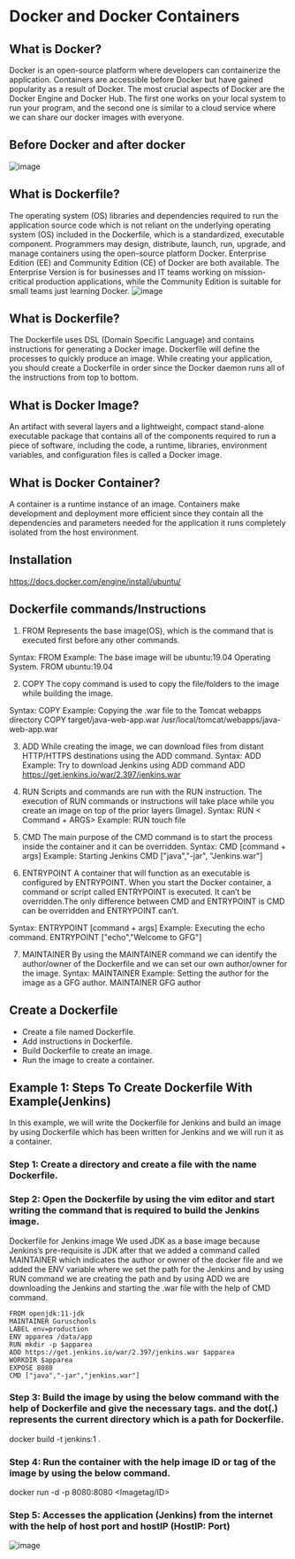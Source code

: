 # Docker and Docker Containers
## What is Docker?
Docker is an open-source platform where developers can containerize the application. Containers are accessible before Docker but have gained popularity as a result of Docker. The most crucial aspects of Docker are the Docker Engine and Docker Hub. The first one works on your local system to run your program, and the second one is similar to a cloud service where we can share our docker images with everyone.

## Before Docker and after docker
![image](https://github.com/kesajad/learndevops/assets/99335234/5647cefe-c157-4e29-91a9-6269da710c2f)

## What is Dockerfile?
The operating system (OS) libraries and dependencies required to run the application source code which is not reliant on the underlying operating system (OS) included in the Dockerfile, which is a standardized, executable component. Programmers may design, distribute, launch, run, upgrade, and manage containers using the open-source platform Docker. Enterprise Edition (EE) and Community Edition (CE) of Docker are both available. The Enterprise Version is for businesses and IT teams working on mission-critical production applications, while the Community Edition is suitable for small teams just learning Docker.
![image](https://github.com/kesajad/learndevops/assets/99335234/63d9837b-864e-45f9-bfa6-52dc803210dc)

## What is Dockerfile?
The Dockerfile uses DSL (Domain Specific Language) and contains instructions for generating a Docker image. Dockerfile will define the processes to quickly produce an image. While creating your application, you should create a Dockerfile in order since the Docker daemon runs all of the instructions from top to bottom.

## What is Docker Image?
An artifact with several layers and a lightweight, compact stand-alone executable package that contains all of the components required to run a piece of software, including the code, a runtime, libraries, environment variables, and configuration files is called a Docker image.

## What is Docker Container?
A container is a runtime instance of an image. Containers make development and deployment more efficient since they contain all the dependencies and parameters needed for the application it runs completely isolated from the host environment.

## Installation
https://docs.docker.com/engine/install/ubuntu/

## Dockerfile commands/Instructions
1. FROM
Represents the base image(OS), which is the command that is executed first before any other commands.

Syntax: 
FROM <ImageName>
Example: The base image will be ubuntu:19.04 Operating System.
FROM ubuntu:19.04

2. COPY
The copy command is used to copy the file/folders to the image while building the image. 

Syntax:
COPY <Source> <Destination>
Example: Copying the .war file to the Tomcat webapps directory
COPY target/java-web-app.war  /usr/local/tomcat/webapps/java-web-app.war

3. ADD
While creating the image, we can download files from distant HTTP/HTTPS destinations using the ADD command.
Syntax:
ADD <URL>
Example: Try to download Jenkins using ADD command 
ADD https://get.jenkins.io/war/2.397/jenkins.war

4. RUN
Scripts and commands are run with the RUN instruction. The execution of RUN commands or instructions will take place while you create an image on top of the prior layers (Image).
Syntax: 
RUN < Command + ARGS>
Example: 
RUN touch file

5. CMD
The main purpose of the CMD command is to start the process inside the container and it can be overridden.
Syntax:
CMD [command + args]
Example: Starting Jenkins 
CMD ["java","-jar", "Jenkins.war"]

6. ENTRYPOINT
A container that will function as an executable is configured by ENTRYPOINT. When you start the Docker container, a command or script called ENTRYPOINT is executed. It can’t be overridden.The only difference between CMD and ENTRYPOINT is CMD can be overridden and ENTRYPOINT can’t.

Syntax:
ENTRYPOINT [command + args]
Example: Executing the echo command.
ENTRYPOINT ["echo","Welcome to GFG"]

7. MAINTAINER
By using the MAINTAINER command we can identify the author/owner of the Dockerfile and we can set our own author/owner for the image.
Syntax: 
MAINTAINER <NAME>
Example: Setting the author for the image as a GFG author.
MAINTAINER  GFG author 

## Create a Dockerfile
- Create a file named Dockerfile.
- Add instructions in Dockerfile.
- Build Dockerfile to create an image.
- Run the image to create a container.

## Example 1: Steps To Create Dockerfile With Example(Jenkins)
In this example, we will write the Dockerfile for Jenkins and build an image by using Dockerfile which has been written for Jenkins and we will run it as a container.
### Step 1: Create a directory and create a file with the name Dockerfile.
### Step 2: Open the Dockerfile by using the vim editor and start writing the command that is required to build the Jenkins image.
Dockerfile for Jenkins image
We used JDK as a base image because Jenkins’s pre-requisite is JDK after that we added a command called MAINTAINER which indicates the author or owner of the docker file and we added the ENV variable where we set the path for the Jenkins and by using RUN command we are creating the path and by using ADD we are downloading the Jenkins and starting the .war file with the help of CMD command.
```
FROM openjdk:11-jdk
MAINTAINER Guruschools
LABEL env=production
ENV apparea /data/app
RUN mkdir -p $apparea
ADD https://get.jenkins.io/war/2.397/jenkins.war $apparea
WORKDIR $apparea
EXPOSE 8080
CMD ["java","-jar","jenkins.war"]
```
### Step 3: Build the image by using the below command with the help of Dockerfile and give the necessary tags. and the dot(.) represents the current directory which is a path for Dockerfile.
docker build -t jenkins:1 .
### Step 4: Run the container with the help image ID or tag of the image by using the below command.
docker run -d -p 8080:8080 <Imagetag/ID>
### Step 5: Accesses the application (Jenkins) from the internet with the help of host port and hostIP (HostIP: Port)
![image](https://github.com/kesajad/learndevops/assets/99335234/1d2c8c06-3b9c-4996-95b4-998457291a4f)
